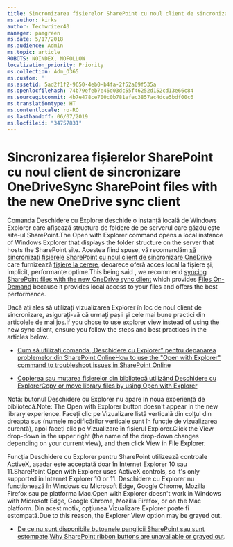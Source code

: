 ```yaml
---
title: Sincronizarea fișierelor SharePoint cu noul client de sincronizare OneDrive
ms.author: kirks
author: Techwriter40
manager: pamgreen
ms.date: 5/17/2018
ms.audience: Admin
ms.topic: article
ROBOTS: NOINDEX, NOFOLLOW
localization_priority: Priority
ms.collection: Adm_O365
ms.custom: ''
ms.assetid: 5ad2f1f2-9650-4eb0-b4fa-2f52a09f535a
ms.openlocfilehash: 74b79efeb7e46d03dc55f46252d152cd13e66c84
ms.sourcegitcommit: 4b7e478ce700c0b781efec3857ac4dce5bdf00c6
ms.translationtype: HT
ms.contentlocale: ro-RO
ms.lasthandoff: 06/07/2019
ms.locfileid: "34757831"
---
```

# <a name="sync-sharepoint-files-with-the-new-onedrive-sync-client"></a><span data-ttu-id="3c809-102">Sincronizarea fișierelor SharePoint cu noul client de sincronizare OneDrive</span><span class="sxs-lookup"><span data-stu-id="3c809-102">Sync SharePoint files with the new OneDrive sync client</span></span>

<span data-ttu-id="3c809-103">Comanda Deschidere cu Explorer deschide o instanță locală de Windows Explorer care afișează structura de foldere de pe serverul care găzduiește site-ul SharePoint.</span><span class="sxs-lookup"><span data-stu-id="3c809-103">The Open with Explorer command opens a local instance of Windows Explorer that displays the folder structure on the server that hosts the SharePoint site.</span></span> <span data-ttu-id="3c809-104">Acestea fiind spuse, vă recomandăm [să sincronizați fișierele SharePoint cu noul client de sincronizare OneDrive](https://support.office.com/article/sync-sharepoint-files-with-the-new-onedrive-sync-client-6de9ede8-5b6e-4503-80b2-6190f3354a88)</a> care furnizează [ fișiere la cerere](https://support.office.com/article/learn-about-onedrive-files-on-demand-0e6860d3-d9f3-4971-b321-7092438fb38e), deoarece oferă acces local la fișiere și, implicit, performanțe optime.</span><span class="sxs-lookup"><span data-stu-id="3c809-104">This being said , we recommend [syncing SharePoint files with the new OneDrive sync client](https://support.office.com/article/sync-sharepoint-files-with-the-new-onedrive-sync-client-6de9ede8-5b6e-4503-80b2-6190f3354a88)</a> which provides [Files On-Demand](https://support.office.com/article/learn-about-onedrive-files-on-demand-0e6860d3-d9f3-4971-b321-7092438fb38e) because it provides local access to your files and offers the best performance.</span></span>


<span data-ttu-id="3c809-105">Dacă ați ales să utilizați vizualizarea Explorer în loc de noul client de sincronizare, asigurați-vă că urmați pașii și cele mai bune practici din articolele de mai jos.</span><span class="sxs-lookup"><span data-stu-id="3c809-105">If you chose to use explorer view instead of using the new sync client, ensure you follow the steps and best practices in the articles below.</span></span>

- [<span data-ttu-id="3c809-106">Cum să utilizați comanda „Deschidere cu Explorer” pentru depanarea problemelor din SharePoint Online</span><span class="sxs-lookup"><span data-stu-id="3c809-106">How to use the "Open with Explorer" command to troubleshoot issues in SharePoint Online</span></span>](https://support.office.com/article/How-to-use-the-Open-with-Explorer-command-to-troubleshoot-issues-in-SharePoint-Online-87155331-0c92-4224-a4c1-da5c21c4ade4)

- [<span data-ttu-id="3c809-107">Copierea sau mutarea fișierelor din bibliotecă utilizând Deschidere cu Explorer</span><span class="sxs-lookup"><span data-stu-id="3c809-107">Copy or move library files by using Open with Explorer</span></span>](https://support.office.com/article/copy-or-move-library-files-by-using-open-with-explorer-aaee7bfb-e2a1-42ee-8fc0-bcc0754f04d2)

<span data-ttu-id="3c809-108">Notă: butonul Deschidere cu Explorer nu apare în noua experiență de bibliotecă.</span><span class="sxs-lookup"><span data-stu-id="3c809-108">Note:  The Open with Explorer button doesn't appear in the new library experience.</span></span> <span data-ttu-id="3c809-109">Faceți clic pe Vizualizare listă verticală din colțul din dreapta sus (numele modificărilor verticale sunt în funcție de vizualizarea curentă), apoi faceți clic pe Vizualizare în fișierul Explorer.</span><span class="sxs-lookup"><span data-stu-id="3c809-109">Click the View drop-down in the upper right (the name of the drop-down changes depending on your current view), and then click View in File Explorer.</span></span>

 <span data-ttu-id="3c809-110">Funcția Deschidere cu Explorer pentru SharePoint utilizează controale ActiveX, așadar este acceptată doar în Internet Explorer 10 sau 11.</span><span class="sxs-lookup"><span data-stu-id="3c809-110">SharePoint Open with Explorer uses ActiveX controls, so it's only supported in Internet Explorer 10 or 11.</span></span> <span data-ttu-id="3c809-111">Deschidere cu Explorer nu funcționează în Windows cu Microsoft Edge, Google Chrome, Mozilla Firefox sau pe platforma Mac.</span><span class="sxs-lookup"><span data-stu-id="3c809-111">Open with Explorer doesn't work in Windows with Microsoft Edge, Google Chrome, Mozilla Firefox, or on the Mac platform.</span></span> <span data-ttu-id="3c809-112">Din acest motiv, opțiunea Vizualizare Explorer poate fi estompată.</span><span class="sxs-lookup"><span data-stu-id="3c809-112">Due to this reason, the Explorer View option may be grayed out.</span></span>

- <span data-ttu-id="3c809-113">[De ce nu sunt disponibile butoanele panglicii SharePoint sau sunt estompate](https://support.office.com/article/Why-SharePoint-ribbon-buttons-are-unavailable-48b0939a-2efb-4e79-b5e8-b2c4cb5d04ca).</span><span class="sxs-lookup"><span data-stu-id="3c809-113">[Why SharePoint ribbon buttons are unavailable or grayed out](https://support.office.com/article/Why-SharePoint-ribbon-buttons-are-unavailable-48b0939a-2efb-4e79-b5e8-b2c4cb5d04ca).</span></span>
  

